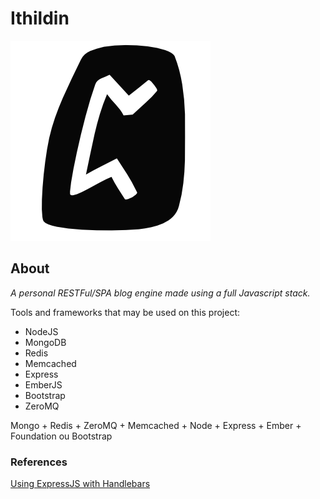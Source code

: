 Ithildin
========

![Pethro](pethro.png?raw=true)

## About

*A personal RESTFul/SPA blog engine made using a full Javascript stack.*

Tools and frameworks that may be used on this project:

- NodeJS
- MongoDB
- Redis
- Memcached
- Express
- EmberJS
- Bootstrap
- ZeroMQ

Mongo + Redis + ZeroMQ + Memcached + Node + Express + Ember + Foundation ou Bootstrap

### References

[Using ExpressJS with Handlebars](https://github.com/ericf/express-handlebars)
